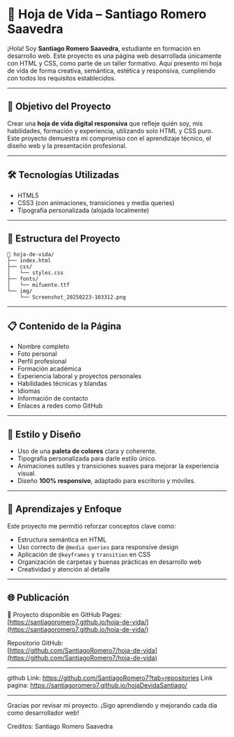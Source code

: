 
# 🧾 Hoja de Vida – Santiago Romero Saavedra

¡Hola! Soy **Santiago Romero Saavedra**, estudiante en formación en desarrollo web. Este proyecto es una página web desarrollada únicamente con HTML y CSS, como parte de un taller formativo. Aquí presento mi hoja de vida de forma creativa, semántica, estética y responsiva, cumpliendo con todos los requisitos establecidos.

---

## 📌 Objetivo del Proyecto

Crear una **hoja de vida digital responsiva** que refleje quién soy, mis habilidades, formación y experiencia, utilizando solo HTML y CSS puro. Este proyecto demuestra mi compromiso con el aprendizaje técnico, el diseño web y la presentación profesional.

---

## 🛠️ Tecnologías Utilizadas

- HTML5
- CSS3 (con animaciones, transiciones y media queries)
- Tipografía personalizada (alojada localmente)

---

## 📄 Estructura del Proyecto

```
📁 hoja-de-vida/
├── index.html
├── css/
│   └── styles.css
├── fonts/
│   └── mifuente.ttf
└── img/
    └── Screenshot_20250223-103312.png
```

---

## 📋 Contenido de la Página

- Nombre completo
- Foto personal
- Perfil profesional
- Formación académica
- Experiencia laboral y proyectos personales
- Habilidades técnicas y blandas
- Idiomas
- Información de contacto
- Enlaces a redes como GitHub

---

## 🎨 Estilo y Diseño

- Uso de una **paleta de colores** clara y coherente.
- Tipografía personalizada para darle estilo único.
- Animaciones sutiles y transiciones suaves para mejorar la experiencia visual.
- Diseño **100% responsivo**, adaptado para escritorio y móviles.

---

## 🧠 Aprendizajes y Enfoque

Este proyecto me permitió reforzar conceptos clave como:

- Estructura semántica en HTML
- Uso correcto de `@media queries` para responsive design
- Aplicación de `@keyframes` y `transition` en CSS
- Organización de carpetas y buenas prácticas en desarrollo web
- Creatividad y atención al detalle

---

## 🌐 Publicación

📍 Proyecto disponible en GitHub Pages:  
[https://santiagoromero7.github.io/hoja-de-vida/](https://santiagoromero7.github.io/hoja-de-vida/)

Repositorio GitHub:  
[https://github.com/SantiagoRomero7/hoja-de-vida](https://github.com/SantiagoRomero7/hoja-de-vida)

---
github
Link: https://github.com/SantiagoRomero7?tab=repositories Link pagina: https://santiagoromero7.github.io/hojaDevidaSantiago/

---

Gracias por revisar mi proyecto. ¡Sigo aprendiendo y mejorando cada día como desarrollador web!

Creditos: Santiago Romero Saavedra 
